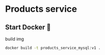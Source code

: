 # Products service

## Start Docker 🐳

build img

```sh
docker build -t products_service_mysql:v1 .
```
